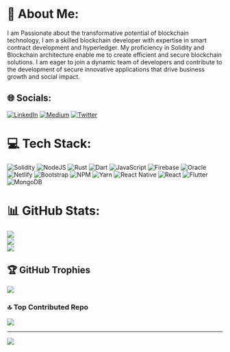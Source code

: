 # 💫 About Me:
I am Passionate about the transformative potential of blockchain technology, I am a skilled blockchain developer with expertise in smart contract development and hyperledger. My proficiency in Solidity and Blockchain architecture enable me to create efficient and secure blockchain solutions. I am eager to join a dynamic team of developers and contribute to the development of secure innovative applications that drive business growth and social impact.


## 🌐 Socials:
[![LinkedIn](https://img.shields.io/badge/LinkedIn-%230077B5.svg?logo=linkedin&logoColor=white)](https://linkedin.com/in/https://www.linkedin.com/in/leo-nwafor-b61a7223b/) [![Medium](https://img.shields.io/badge/Medium-12100E?logo=medium&logoColor=white)](https://medium.com/@Leoysd) [![Twitter](https://img.shields.io/badge/Twitter-%231DA1F2.svg?logo=Twitter&logoColor=white)](https://twitter.com/@The_Crypto_Leo) 

# 💻 Tech Stack:
![Solidity](https://img.shields.io/badge/Solidity-%23363636.svg?style=for-the-badge&logo=solidity&logoColor=white) ![NodeJS](https://img.shields.io/badge/node.js-6DA55F?style=for-the-badge&logo=node.js&logoColor=white) ![Rust](https://img.shields.io/badge/rust-%23000000.svg?style=for-the-badge&logo=rust&logoColor=white) ![Dart](https://img.shields.io/badge/dart-%230175C2.svg?style=for-the-badge&logo=dart&logoColor=white) ![JavaScript](https://img.shields.io/badge/javascript-%23323330.svg?style=for-the-badge&logo=javascript&logoColor=%23F7DF1E) ![Firebase](https://img.shields.io/badge/firebase-%23039BE5.svg?style=for-the-badge&logo=firebase) ![Oracle](https://img.shields.io/badge/Oracle-F80000?style=for-the-badge&logo=oracle&logoColor=white) ![Netlify](https://img.shields.io/badge/netlify-%23000000.svg?style=for-the-badge&logo=netlify&logoColor=#00C7B7) ![Bootstrap](https://img.shields.io/badge/bootstrap-%23563D7C.svg?style=for-the-badge&logo=bootstrap&logoColor=white) ![NPM](https://img.shields.io/badge/NPM-%23000000.svg?style=for-the-badge&logo=npm&logoColor=white) ![Yarn](https://img.shields.io/badge/yarn-%232C8EBB.svg?style=for-the-badge&logo=yarn&logoColor=white) ![React Native](https://img.shields.io/badge/react_native-%2320232a.svg?style=for-the-badge&logo=react&logoColor=%2361DAFB) ![React](https://img.shields.io/badge/react-%2320232a.svg?style=for-the-badge&logo=react&logoColor=%2361DAFB) ![Flutter](https://img.shields.io/badge/Flutter-%2302569B.svg?style=for-the-badge&logo=Flutter&logoColor=white) ![MongoDB](https://img.shields.io/badge/MongoDB-%234ea94b.svg?style=for-the-badge&logo=mongodb&logoColor=white)
# 📊 GitHub Stats:
![](https://github-readme-stats.vercel.app/api?username=LeoYsd&theme=dark&hide_border=false&include_all_commits=true&count_private=true)<br/>
![](https://github-readme-streak-stats.herokuapp.com/?user=LeoYsd&theme=dark&hide_border=false)<br/>
![](https://github-readme-stats.vercel.app/api/top-langs/?username=LeoYsd&theme=dark&hide_border=false&include_all_commits=true&count_private=true&layout=compact)

## 🏆 GitHub Trophies
![](https://github-profile-trophy.vercel.app/?username=LeoYsd&theme=radical&no-frame=true&no-bg=false&margin-w=4)

### 🔝 Top Contributed Repo
![](https://github-contributor-stats.vercel.app/api?username=LeoYsd&limit=5&theme=dark&combine_all_yearly_contributions=true)

---
[![](https://visitcount.itsvg.in/api?id=LeoYsd&icon=0&color=0)](https://visitcount.itsvg.in)

<!-- Proudly created with GPRM ( https://gprm.itsvg.in ) -->
